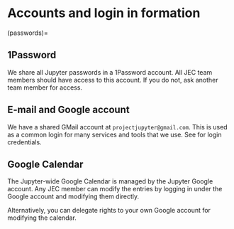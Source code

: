 # Accounts and login in formation

(passwords)=
## 1Password

We share all Jupyter passwords in a 1Password account.
All JEC team members should have access to this account.
If you do not, ask another team member for access.

## E-mail and Google account

We have a shared GMail account at `projectjupyter@gmail.com`.
This is used as a common login for many services and tools that we use.
See [](#paswords) for login credentials.

## Google Calendar

The Jupyter-wide Google Calendar is managed by the Jupyter Google account.
Any JEC member can modify the entries by logging in under the Google account and modifying them directly.

Alternatively, you can delegate rights to your own Google account for modifying the calendar.

